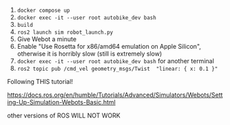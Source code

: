 1. `docker compose up`
2. `docker exec -it --user root autobike_dev bash`
3. `build`
4. `ros2 launch sim robot_launch.py`
5. Give Webot a minute
6. Enable "Use Rosetta for x86/amd64 emulation on Apple Silicon", otherwise it is horribly slow (still is extremely slow)
7. `docker exec -it --user root autobike_dev bash` for another terminal
8. `ros2 topic pub /cmd_vel geometry_msgs/Twist  "linear: { x: 0.1 }"`

Following THIS tutorial!

<https://docs.ros.org/en/humble/Tutorials/Advanced/Simulators/Webots/Setting-Up-Simulation-Webots-Basic.html>

other versions of ROS WILL NOT WORK
